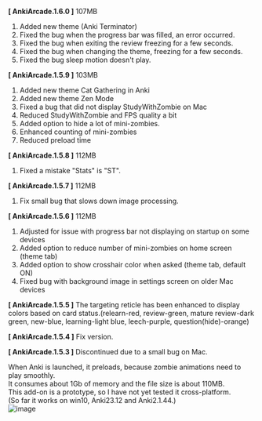

**[ AnkiArcade.1.6.0 ]** 107MB<br>

1. Added new theme (Anki Terminator)
1. Fixed the bug when the progress bar was filled, an error occurred.
1. Fixed the bug when exiting the review freezing for a few seconds.
1. Fixed the bug when changing the theme, freezing for a few seconds.
1. Fixed the bug sleep motion doesn't play.


**[ AnkiArcade.1.5.9 ]** 103MB<br>
1. Added new theme Cat Gathering in Anki
1. Added new theme Zen Mode
1. Fixed a bug that did not display StudyWithZombie on Mac
1. Reduced StudyWithZombie and FPS quality a bit
1. Added option to hide a lot of mini-zombies.
1. Enhanced counting of mini-zombies
1. Reduced preload time 

**[ AnkiArcade.1.5.8 ]** 112MB<br>
1. Fixed a mistake "Stats" is "ST".

**[ AnkiArcade.1.5.7 ]** 112MB<br>
1. Fix small bug that slows down image processing.


**[ AnkiArcade.1.5.6 ]** 112MB<br>
1. Adjusted for issue with progress bar not displaying on startup on some devices<br>
1. Added option to reduce number of mini-zombies on home screen (theme tab)<br>
1. Added option to show crosshair color when asked (theme tab, default ON)<br>
1. Fixed bug with background image in settings screen on older Mac devices<br>

**[ AnkiArcade.1.5.5 ]** The targeting reticle has been enhanced to display colors based on card status.(relearn-red, review-green, mature review-dark green, new-blue, learning-light blue, leech-purple, question(hide)-orange)<br>

**[ AnkiArcade.1.5.4 ]** Fix version.<br>

**[ AnkiArcade.1.5.3 ]** Discontinued due to a small bug on Mac.<br>


When Anki is launched, it preloads, because zombie animations need to play smoothly.  
It consumes about 1Gb of memory and the file size is about 110MB.   
This add-on is a prototype, so I have not yet tested it cross-platform.  
(So far it works on win10, Anki23.12 and Anki2.1.44.)  
![image](https://github.com/shigeyukey/AnkiArcade/assets/124401518/aca2a34f-a125-4bf9-9563-23b3b7f5977b)